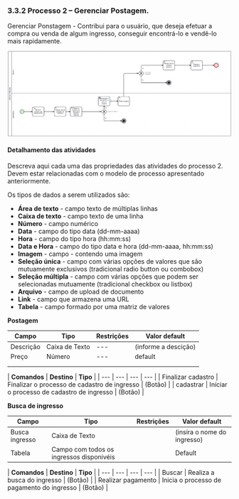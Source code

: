 ### 3.3.2 Processo 2 – Gerenciar Postagem.

Gerenciar Ponstagem - Contribui para o usuário, que deseja efetuar a compra ou venda de algum ingresso, conseguir encontrá-lo e vendê-lo mais rapidamente.


![Exemplo de um Modelo BPMN do PROCESSO 2](images/processo2.png "Modelo BPMN do Processo 2.")


#### Detalhamento das atividades

Descreva aqui cada uma das propriedades das atividades do processo 2. 
Devem estar relacionadas com o modelo de processo apresentado anteriormente.

Os tipos de dados a serem utilizados são:

* **Área de texto** - campo texto de múltiplas linhas
* **Caixa de texto** - campo texto de uma linha
* **Número** - campo numérico
* **Data** - campo do tipo data (dd-mm-aaaa)
* **Hora** - campo do tipo hora (hh:mm:ss)
* **Data e Hora** - campo do tipo data e hora (dd-mm-aaaa, hh:mm:ss)
* **Imagem** - campo - contendo uma imagem
* **Seleção única** - campo com várias opções de valores que são mutuamente exclusivos (tradicional radio button ou combobox)
* **Seleção múltipla** - campo com várias opções que podem ser selecionadas mutuamente (tradicional checkbox ou listbox)
* **Arquivo** - campo de upload de documento
* **Link** - campo que armazena uma URL
* **Tabela** - campo formado por uma matriz de valores

**Postagem**

| **Campo**       | **Tipo**         | **Restrições** | **Valor default** |
| ---             | ---              | ---            | ---               |
| Descrição       |  Caixa de Texto  |---             | (informe a descição)|
| Preço           |  Número          | ---            |    default        |
|                 |                  |                |                   |
|                 |                  |                |                   |

| **Comandos**         |  **Destino**                                  | **Tipo**   |
| ---             | ---              | ---            | ---               |
| Finalizar cadastro   | Finalizar o processo de cadastro de ingresso  |  (Botão)   |
| cadastrar            | Iníciar o processo de cadastro de ingresso    |  (Botão)   |


**Busca de ingresso**

| **Campo**       | **Tipo**                                  | **Restrições**         | **Valor default**          |
| ---             | ---              | ---            | ---               |
| Busca ingresso  |  Caixa de Texto                           |                        | (insira o nome do ingresso)|
| Tabela          |  Campo com todos os ingressos disponivéis |                        | Default                    |

| **Comandos**         |  **Destino**                               | **Tipo**        |
| ---             | ---              | ---            | ---               |
| Buscar               | Realiza a busca do ingresso                | (Botão)         |
| Realizar pagamento   | Inicia o processo de pagamento do ingresso |  (Botão)        |
